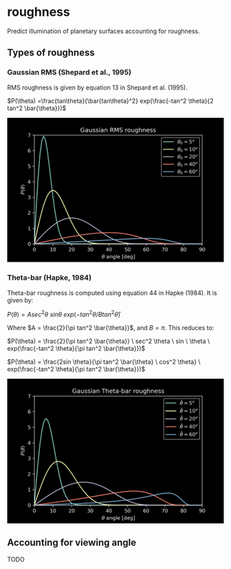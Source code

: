 # roughness

Predict illumination of planetary surfaces accounting for roughness.


## Types of roughness

### Gaussian RMS (Shepard et al., 1995)

RMS roughness is given by equation 13 in Shepard et al. (1995).

$P(\theta) =\frac{tan\theta}{\bar{tan\theta}^2} exp(\frac{-tan^2 \theta}{2 tan^2 \bar{\theta}})$

![RMS slope distributions](img/rms_slopes.png)

### Theta-bar (Hapke, 1984)

Theta-bar roughness is computed using equation 44 in Hapke (1984). It is given by:

$P(\theta) = A sec^2 \theta \ sin \theta \ exp(-tan^2 \theta / B tan^2 \bar{\theta})$

Where $A = \frac{2}{\pi tan^2 \bar{\theta}}$, and $B = \pi$. This reduces to:


$P(\theta) = \frac{2}{\pi tan^2 \bar{\theta}} \ sec^2 \theta \ sin \ \theta \ exp(\frac{-tan^2 \theta}{\pi tan^2 \bar{\theta}})$

$P(\theta) = \frac{2sin \theta}{\pi tan^2 \bar{\theta} \ cos^2 \theta} \ exp(\frac{-tan^2 \theta}{\pi tan^2 \bar{\theta}})$

![Theta-bar slope distributions](img/tbar_slopes.png)

## Accounting for viewing angle

TODO

